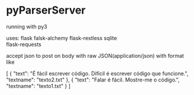 # pyParserServer

running with py3

uses: 
flask
falsk-alchemy
flask-restless
sqlite  
flask-requests

accept json to post on body with raw JSON(application/json) 
with format like 

[
  {
    "text": "É fácil escrever código. Difícil é escrever código que funcione.",
    "textname": "texto2.txt"
  },
  {
    "text": "Falar é fácil. Mostre-me o código.",
    "textname": "texto1.txt"
  }
]
